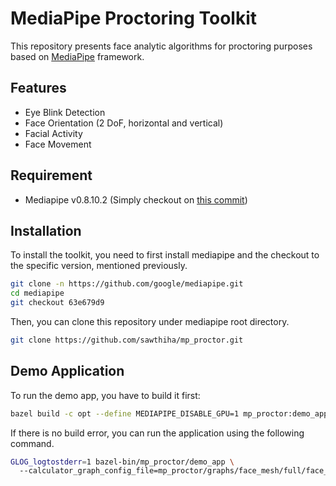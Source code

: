 # MediaPipe Proctoring Toolkit
This repository presents face analytic algorithms for proctoring purposes based on [MediaPipe](https://github.com/google/mediapipe.git) framework.

## Features
- Eye Blink Detection
- Face Orientation (2 DoF, horizontal and vertical)
- Facial Activity
- Face Movement

## Requirement
- Mediapipe v0.8.10.2 (Simply checkout on [this commit](https://github.com/google/mediapipe/commit/63e679d9))

## Installation
To install the toolkit, you need to first install mediapipe and the checkout to the specific version, mentioned previously.
```bash
git clone -n https://github.com/google/mediapipe.git
cd mediapipe
git checkout 63e679d9
```
Then, you can clone this repository under mediapipe root directory.
```sh
git clone https://github.com/sawthiha/mp_proctor.git
```

## Demo Application
To run the demo app, you have to build it first:
```sh
bazel build -c opt --define MEDIAPIPE_DISABLE_GPU=1 mp_proctor:demo_app
```
If there is no build error, you can run the application using the following command.
```sh
GLOG_logtostderr=1 bazel-bin/mp_proctor/demo_app \                     
  --calculator_graph_config_file=mp_proctor/graphs/face_mesh/full/face_mesh_desktop_live.pbtxt
```
